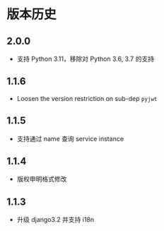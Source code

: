 # 版本历史

## 2.0.0
- 支持 Python 3.11，移除对 Python 3.6, 3.7 的支持

## 1.1.6
- Loosen the version restriction on sub-dep `pyjwt`

## 1.1.5
- 支持通过 name 查询 service instance

## 1.1.4
- 版权申明格式修改

## 1.1.3
- 升级 django3.2 并支持 i18n
